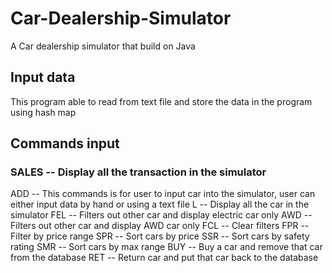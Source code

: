 # Car-Dealership-Simulator
A Car dealership simulator that build on Java

## Input data
This program able to read from text file and store the data in the program using hash map

## Commands input
### SALES -- Display all the transaction in the simulator
ADD -- This commands is for user to input car into the simulator, user can either input data by hand or using a text file
L -- Display all the car in the simulator
FEL -- Filters out other car and display electric car only
AWD -- Filters out other car and display AWD car only
FCL -- Clear filters
FPR -- Filter by price range
SPR -- Sort cars by price
SSR -- Sort cars by safety rating
SMR -- Sort cars by max range
BUY -- Buy a car and remove that car from the database 
RET -- Return car and put that car back to the database
